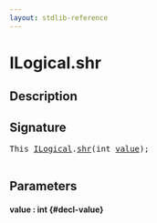 ```yaml
---
layout: stdlib-reference
---
```


# ILogical\.shr

## Description





## Signature 

<pre>
This <a href="/stdlib-reference/interfaces/ILogical/index" class="code_type">ILogical</a>.<a href="/stdlib-reference/interfaces/ILogical/shr">shr</a>(int <a href="/stdlib-reference/interfaces/ILogical/shr#decl-value" class="code_param">value</a>);

</pre>

## Parameters

#### value  : int {#decl-value}

